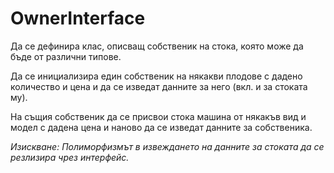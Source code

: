 OwnerInterface
========
Да се дефинира клас, описващ собственик на стока, която може да бъде от различни типове.

Да се инициализира един собственик на някакви плодове с дадено количество и цена и да се изведат данните за него (вкл. и за стоката му).

На същия собственик да се присвои стока машина от някакъв вид и модел с дадена цена и наново да се изведат данните за собственика.

*Изискване: Полиморфизмът в извеждането на данните за стоката да се резлизира чрез интерфейс.*